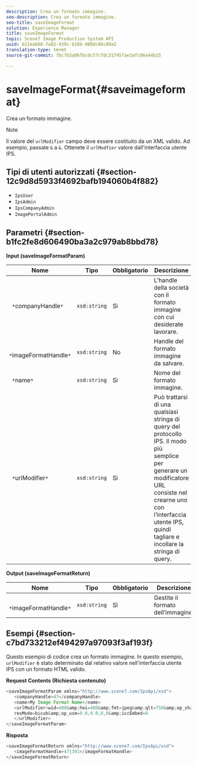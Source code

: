 ```yaml
---
description: Crea un formato immagine.
seo-description: Crea un formato immagine.
seo-title: saveImageFormat
solution: Experience Manager
title: saveImageFormat
topic: Scene7 Image Production System API
uuid: b11ea668-7a82-439c-b16b-909dc86c00a2
translation-type: tm+mt
source-git-commit: 7bc7b3a86fbcdc57cfdc31745fae3afc06e44b15

---
```



# saveImageFormat{#saveimageformat}

Crea un formato immagine.

>[!NOTE]
>
>Il valore del `urlModifier` campo deve essere costituito da un XML valido. Ad esempio, passate `&` a `&`. Ottenete il `urlModfier` valore dall&#39;interfaccia utente IPS.

## Tipi di utenti autorizzati {#section-12c9d8d5933f4692bafb194060b4f882}

* `IpsUser`
* `IpsAdmin`
* `IpsCompanyAdmin`
* `ImagePortalAdmin`

## Parametri {#section-b1fc2fe8d606490ba3a2c979ab8bbd78}

**Input (saveImageFormatParam)**

| Nome | Tipo | Obbligatorio | Descrizione |
|---|---|---|---|
| ` *`companyHandle`*` | `xsd:string` | Sì | L’handle della società con il formato immagine con cui desiderate lavorare. |
| ` *`imageFormatHandle`*` | `xsd:string` | No | Handle del formato immagine da salvare. |
| ` *`name`*` | `xsd:string` | Sì | Nome del formato immagine. |
| ` *`urlModifier`*` | `xsd:string` | Sì | Può trattarsi di una qualsiasi stringa di query del protocollo IPS. Il modo più semplice per generare un modificatore URL consiste nel crearne uno con l’interfaccia utente IPS, quindi tagliare e incollare la stringa di query. |

**Output (saveImageFormatReturn)**

| Nome | Tipo | Obbligatorio | Descrizione |
|---|---|---|---|
| ` *`imageFormatHandle`*` | `xsd:string` | Sì | Gestite il formato dell’immagine. |

## Esempi {#section-c7bd733212ef494297a97093f3af193f}

Questo esempio di codice crea un formato immagine. In questo esempio, `urlModifier` è stato determinato dal relativo valore nell&#39;interfaccia utente IPS con un formato HTML valido.

**Request Contents (Richiesta contenuto)**

```java
<saveImageFormatParam xmlns="http://www.scene7.com/IpsApi/xsd"> 
   <companyHandle>47</companyHandle> 
   <name>My Image Format Name</name> 
   <urlModifier>wid=400&amp;hei=400&amp;fmt=jpeg&amp;qlt=750&amp;op_sharpen=0&amp; 
   resMode=bicub&amp;op_usm=0.0,0.0,0,0&amp;iccEmbed=0 
   </urlModifier> 
</saveImageFormatParam>
```

**Risposta**

```java
<saveImageFormatReturn xmlns="http://www.scene7.com/IpsApi/xsd"> 
   <imageFormatHandle>47|301</imageFormatHandle> 
</saveImageFormatReturn>
```

